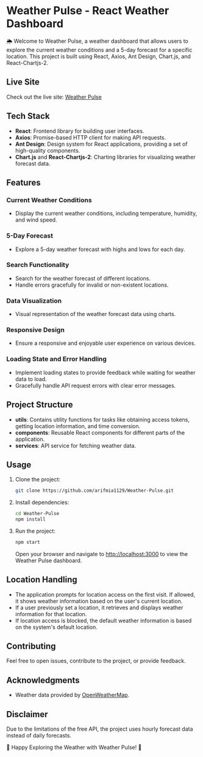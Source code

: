 # Weather Pulse - React Weather Dashboard

🌦️ Welcome to Weather Pulse, a weather dashboard that allows users to explore the current weather conditions and a 5-day forecast for a specific location. This project is built using React, Axios, Ant Design, Chart.js, and React-Chartjs-2.

## Live Site

Check out the live site: [Weather Pulse](https://weather-pulse-plum.vercel.app)

## Tech Stack

- **React**: Frontend library for building user interfaces.
- **Axios**: Promise-based HTTP client for making API requests.
- **Ant Design**: Design system for React applications, providing a set of high-quality components.
- **Chart.js** and **React-Chartjs-2**: Charting libraries for visualizing weather forecast data.

## Features

### Current Weather Conditions

- Display the current weather conditions, including temperature, humidity, and wind speed.

### 5-Day Forecast

- Explore a 5-day weather forecast with highs and lows for each day.

### Search Functionality

- Search for the weather forecast of different locations.
- Handle errors gracefully for invalid or non-existent locations.

### Data Visualization

- Visual representation of the weather forecast data using charts.

### Responsive Design

- Ensure a responsive and enjoyable user experience on various devices.

### Loading State and Error Handling

- Implement loading states to provide feedback while waiting for weather data to load.
- Gracefully handle API request errors with clear error messages.

## Project Structure

- **utils**: Contains utility functions for tasks like obtaining access tokens, getting location information, and time conversion.
- **components**: Reusable React components for different parts of the application.
- **services**: API service for fetching weather data.

## Usage

1. Clone the project:

   ```bash
   git clone https://github.com/arifmia1129/Weather-Pulse.git
   ```

2. Install dependencies:

   ```bash
   cd Weather-Pulse
   npm install
   ```

3. Run the project:

   ```bash
   npm start
   ```

   Open your browser and navigate to [http://localhost:3000](http://localhost:3000) to view the Weather Pulse dashboard.

## Location Handling

- The application prompts for location access on the first visit. If allowed, it shows weather information based on the user's current location.
- If a user previously set a location, it retrieves and displays weather information for that location.
- If location access is blocked, the default weather information is based on the system's default location.

## Contributing

Feel free to open issues, contribute to the project, or provide feedback.

## Acknowledgments

- Weather data provided by [OpenWeatherMap](https://openweathermap.org/).

## Disclaimer

Due to the limitations of the free API, the project uses hourly forecast data instead of daily forecasts.

🚀 Happy Exploring the Weather with Weather Pulse! 🌈

